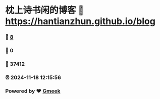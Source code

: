 # 枕上诗书闲的博客 :link: https://hantianzhun.github.io/blog 
### :page_facing_up: [8](https://hantianzhun.github.io/blog/tag.html) 
### :speech_balloon: 0 
### :hibiscus: 37412 
### :alarm_clock: 2024-11-18 12:15:56 
### Powered by :heart: [Gmeek](https://github.com/Meekdai/Gmeek)
